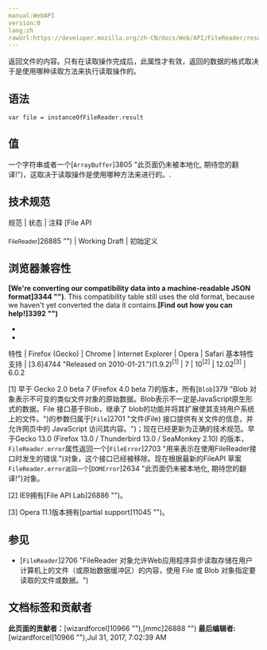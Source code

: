 ```yaml
---
manual:WebAPI
version:0
lang:zh
rawUrl:https://developer.mozilla.org/zh-CN/docs/Web/API/FileReader/result
---
```






返回文件的内容。只有在读取操作完成后，此属性才有效，返回的数据的格式取决于是使用哪种读取方法来执行读取操作的。


## 语法<a name="语法"></a>

```
var file = instanceOfFileReader.result

```

## 值<a name="值"></a>


一个字符串或者一个[`ArrayBuffer`]3805 "此页面仍未被本地化, 期待您的翻译!")，这取决于读取操作是使用哪种方法来进行的。.


## 技术规范<a name="技术规范"></a>

规范 | 状态 | 注释 
[File API<br></br><small>FileReader</small>]26885 "") | Working Draft | 初始定义 


## 浏览器兼容性<a name="浏览器兼容性"></a>


**[We&#39;re converting our compatibility data into a machine-readable JSON format]3344 "")**. This compatibility table still uses the old format, because we haven&#39;t yet converted the data it contains.**[Find out how you can help!]3392 "")**


* 
* 

特性 | Firefox (Gecko) | Chrome | Internet Explorer | Opera | Safari 
基本特性支持 | [3.6]4744 "Released on 2010-01-21.")(1.9.2)<sup>[1]</sup> | 7 | 10<sup>[2]</sup> | 12.02<sup>[3]</sup> | 6.0.2 





[1] 早于 Gecko 2.0 beta 7 (Firefox 4.0 beta 7)的版本，所有[`Blob`]379 "Blob 对象表示不可变的类似文件对象的原始数据。Blob表示不一定是JavaScript原生形式的数据。File 接口基于Blob，继承了 blob的功能并将其扩展使其支持用户系统上的文件。")的参数归属于[`File`]2701 "文件(File) 接口提供有关文件的信息，并允许网页中的 JavaScript 访问其内容。")；现在已经更新为正确的技术规范。早于Gecko 13.0 (Firefox 13.0 / Thunderbird 13.0 / SeaMonkey 2.10) 的版本，`FileReader.error`属性返回一个[`FileError`]2703 "用来表示在使用FileReader接口时发生的错误.")对象，这个接口已经被移除。现在根据最新的FileAPI 草案`FileReader.error返回一个`[`DOMError`]2634 "此页面仍未被本地化, 期待您的翻译!")对象。



[2] IE9拥有[File API Lab]26886 "")。



[3] Opera 11.1版本拥有[partial support]11045 "")。


## 参见<a name="参见"></a>

* [`FileReader`]2706 "FileReader 对象允许Web应用程序异步读取存储在用户计算机上的文件（或原始数据缓冲区）的内容，使用 File 或 Blob 对象指定要读取的文件或数据。")



## 文档标签和贡献者
**此页面的贡献者：**[wizardforcel]10966 ""),[mmc]26888 "")
**最后编辑者:**[wizardforcel]10966 ""),<time>Jul 31, 2017, 7:02:39 AM</time>


